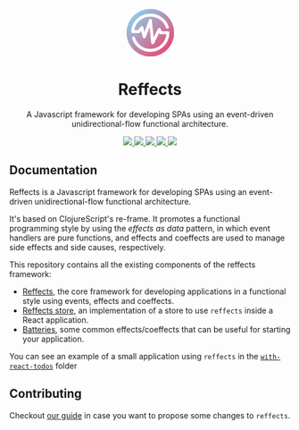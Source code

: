 <p align="center">
   <img alt="reffects" src="./logo.png" height="85">
</p>
<h1 align="center">Reffects</h1>
<p align="center">A Javascript framework for developing SPAs using an event-driven unidirectional-flow functional architecture.</p>

<p align="center">
  <a href="https://img.shields.io/npm/v/reffects">
    <img src="https://badgen.net/npm/v/reffects">
  </a> 
  <a href="https://github.com/trovit/reffects/actions">
    <img src="https://github.com/trovit/reffects/workflows/CI/badge.svg?branch=master">
  </a> 
  <a href="https://coveralls.io/github/trovit/reffects?branch=master">
    <img src="https://coveralls.io/repos/github/trovit/reffects/badge.svg?branch=master">
  </a>
  <a href="https://bundlephobia.com/result?p=reffects">
    <img src="https://badgen.net/bundlephobia/min/reffects">
  </a> 
  <a href="https://bundlephobia.com/result?p=reffects">
    <img src="https://badgen.net/bundlephobia/minzip/reffects">
  </a>
</p>

## Documentation

Reffects is a Javascript framework for developing SPAs using an event-driven unidirectional-flow functional architecture. 

It's based on ClojureScript's re-frame. It promotes a functional programming style by using the *effects as data* pattern, in which event handlers are pure functions, and effects and coeffects are used to manage side effects and side causes, respectively.

This repository contains all the existing components of the reffects framework:

- [Reffects](/packages/reffects/README.md), the core framework for developing applications in a functional style using events, effects and coeffects.
- [Reffects store](/packages/reffects-store/README.md), an implementation of a store to use `reffects` inside a React application.
- [Batteries](/packages/batteries/README.md), some common effects/coeffects that can be useful for starting your application.

You can see an example of a small application using `reffects` in the [`with-react-todos`](/examples/with-react-todos/README.md) folder

## Contributing

Checkout [our guide](/docs/contributing.md) in case you want to propose some changes to `reffects`.
